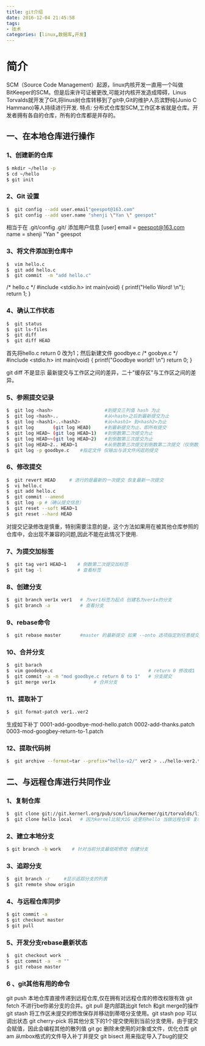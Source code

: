 ```yaml
---
title: git介绍
date: 2016-12-04 21:45:58
tags:
- 技术
categories: [linux,数据库,开发]
---
```


# 简介
SCM（Source Code Management）起源，linux内核开发一直用一个叫做BitKeeper的SCM。但是后来许可证被更改,可能对内核开发造成障碍，Linus Torvalds就开发了Git,将linus树仓库转移到了git中,Git的维护人员滨野纯(Junio C Hammano)等人持续进行开发.
特点: 分布式仓库型SCM,工作区本省就是仓库。开发者拥有各自的仓库，所有的仓库都是并存的。

##  一、在本地仓库进行操作

### 1、创建新的仓库
```bash
$ mkdir ~/hello -p
$ cd ~/hello
$ git init
```    

### 2、Git 设置

```bash
$  git config --add user.email"geespot@163.com"
$  git config --add user.name "shenji \"Yan \" geespot"
```    

相当于在 .git/config .git/ 添加用户信息
[user]
        email = geespot@163.com
        name = shenji \"Yan \" geespot

### 3、将文件添加到仓库中

```bash
$  vim hello.c
$  git add hello.c
$  git commit  -m "add hello.c"
```   
/\* hello.c \*/
#include <stdio.h>
int main(void)
{
    printf("Hello Word! \n");
    return 1;
}

### 4、确认工作状态
```bash
$  git status
$  git ls-files
$  git diff
$  git diff HEAD
```   
首先将hello.c return 0 改为1；然后新建文件 goodbye.c
/\* goobye.c \*/
#include <stdio.h>
int main(void)
{
    printf("Goodbye world!! \n")
    return 0;
}

git diff 不是显示 最新提交与工作区之间的差异，二十"缓存区"与工作区之间的差异。

### 5、参照提交记录
```bash
$  git log <hash>                   #到提交三列值 hash 为止
$  git log <hash>..                 #从<hash>之后到最新提交为止
$  git log <hash1>..<hash2>         #从<hash1> 到<hash2>为止
$  git log       (git log HEAD)   	#到最新提交为止、即所有提交
$  git log HEAD~ (git log HEAD~1)   #到倒数第二次提交为止
$  git log HEAD~~(git log HEAD~2)   #到倒数第三次提交为止
$  git log HEAD~2.. HEAD~1          #从倒数第三次提交到倒数第二次提交（仅倒数第二次提交）
$  git log -p goodbye.c    #指定文件 仅输出与该文件闲逛的提交
```   

### 6、修改提交
```bash
$  git revert HEAD     # 进行的是最新的一次提交 恢复最新一次提交
$  vi hello.c
$  git add hello.c
$  git commit --amend
$  git log -p #（确认提交信息）
$  git reset --soft HEAD~1
$  git reset --hard HEAD
```   
对提交记录修改是慎重，特别需要注意的是，这个方法如果用在被其他仓库参照的仓库中，会出现不兼容的问题,因此不能在此情况下使用.

### 7、为提交加标签
```bash
$  git tag ver1 HEAD~1    # 倒数第二次提交加标签
$  git tag -l             # 查看标签
```   
###  8、创建分支
```bash
$  git branch ver1x ver1   # 为ver1标签为起点 创建名为ver1x的分支
$  git branch -a           # 查看分支
```   
###  9、rebase命令

```bash
$  git rebase master       #master 的最新提交 如果 --onto 选项指定到任意提交
```   

### 10、合并分支
```bash
$  git barach 
$  vim goodebye.c                                   # return 0 修改成1
$  git commit -a -m "mod goodbye.c return 0 to 1"   # 分支提交
$  git merge ver1x              # 合并分支
```   

### 11、提取补丁
```bash
$  git format-patch ver1..ver2
```   
生成如下补丁
0001-add-goodbye-mod-hello.patch
0002-add-thanks.patch
0003-mod-googbey-return-to-1.patch

###  12、提取代码树
```bash
$  git archive --format=tar --prefix="hello-v2/" ver2 > ../hello-ver2.tar
```   

##  二、与远程仓库进行共同作业
### 1、复制仓库
```bash
$  git clone git://git.kernerl.org/pub/scm/linux/kermer/git/torvalds/linux-2.6
$  git clone hello local   # 因为kernel比较大1G 这里将hello 当做远程仓库 复制到其他位置
```   
### 2、建立本地分支
```bash
$ git branch -b work    # 针对当前分支最低呢修改 创建分支
```   

### 3、追踪分支
```bash
$  git branch -r     #显示追踪分支的列表
$  git remote show origin
```   

### 4、与远程仓库同步
```bash
$ git commit -a
$ git checkout master
$ git pull
```   

###  5、开发分支rebase最新状态
```bash
$  git checkout work
$  git commit -a  -m ""
$  git rebase master
```   


###  6 、git其他有用的命令

git push      本地仓库直接传递到远程仓库,仅在拥有对远程仓库的修改权限有效
git fetch     不进行be你弟分支的合并。git pull 是内部跳出git fetch 和git merge的操作
git stash     将工作区未提交的修改保存并移动到蒂塔分支使用。git stash pop 可以调出状态
git cherry-pick  将其他分支下的1个提交使用到当前分支使用，由于提交会赋值，因此会编程其他的散列值
git gc        删除未使用的对象或文件，优化仓库
git am        从mbox格式的文件导入补丁并提交
git bisect    用来指定导入了bug的提交







